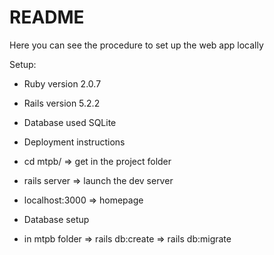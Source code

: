 # README

Here you can see the procedure to set up the web app locally

Setup:

* Ruby version 2.0.7
* Rails version 5.2.2

* Database used SQLite

* Deployment instructions
* cd mtpb/ => get in the project folder
* rails server => launch the dev server
* localhost:3000 => homepage

* Database setup
* in mtpb folder => rails db:create => rails db:migrate